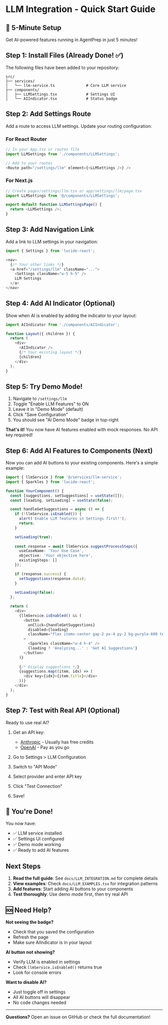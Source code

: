 # LLM Integration - Quick Start Guide

## 🎯 5-Minute Setup

Get AI-powered features running in AgentPrep in just 5 minutes!

## Step 1: Install Files (Already Done! ✅)

The following files have been added to your repository:

```
src/
├── services/
│   └── llm-service.ts              # Core LLM service
├── components/
│   ├── LLMSettings.tsx             # Settings UI
│   └── AIIndicator.tsx             # Status badge
```

## Step 2: Add Settings Route

Add a route to access LLM settings. Update your routing configuration:

### For React Router

```typescript
// In your App.tsx or routes file
import LLMSettings from './components/LLMSettings';

// Add to your routes
<Route path="/settings/llm" element={<LLMSettings />} />
```

### For Next.js

```typescript
// Create pages/settings/llm.tsx or app/settings/llm/page.tsx
import LLMSettings from '@/components/LLMSettings';

export default function LLMSettingsPage() {
  return <LLMSettings />;
}
```

## Step 3: Add Navigation Link

Add a link to LLM settings in your navigation:

```typescript
import { Settings } from 'lucide-react';

<nav>
  {/* Your other links */}
  <a href="/settings/llm" className="...">
    <Settings className="w-5 h-5" />
    LLM Settings
  </a>
</nav>
```

## Step 4: Add AI Indicator (Optional)

Show when AI is enabled by adding the indicator to your layout:

```typescript
import AIIndicator from './components/AIIndicator';

function Layout({ children }) {
  return (
    <div>
      <AIIndicator />
      {/* Your existing layout */}
      {children}
    </div>
  );
}
```

## Step 5: Try Demo Mode!

1. Navigate to `/settings/llm`
2. Toggle "Enable LLM Features" to ON
3. Leave it in "Demo Mode" (default)
4. Click "Save Configuration"
5. You should see "AI Demo Mode" badge in top-right

**That's it!** You now have AI features enabled with mock responses. No API key required!

## Step 6: Add AI Features to Components (Next)

Now you can add AI buttons to your existing components. Here's a simple example:

```typescript
import { llmService } from '@/services/llm-service';
import { Sparkles } from 'lucide-react';

function YourComponent() {
  const [suggestions, setSuggestions] = useState([]);
  const [loading, setLoading] = useState(false);

  const handleGetSuggestions = async () => {
    if (!llmService.isEnabled()) {
      alert('Enable LLM features in Settings first!');
      return;
    }

    setLoading(true);
    
    const response = await llmService.suggestProcessSteps({
      useCaseName: 'Your Use Case',
      objective: 'Your objective here',
      existingSteps: []
    });

    if (response.success) {
      setSuggestions(response.data);
    }
    
    setLoading(false);
  };

  return (
    <div>
      {llmService.isEnabled() && (
        <button 
          onClick={handleGetSuggestions}
          disabled={loading}
          className="flex items-center gap-2 px-4 py-2 bg-purple-600 text-white rounded hover:bg-purple-700"
        >
          <Sparkles className="w-4 h-4" />
          {loading ? 'Analyzing...' : 'Get AI Suggestions'}
        </button>
      )}
      
      {/* Display suggestions */}
      {suggestions.map((item, idx) => (
        <div key={idx}>{item.title}</div>
      ))}
    </div>
  );
}
```

## Step 7: Test with Real API (Optional)

Ready to use real AI?

1. Get an API key:
   - [Anthropic](https://console.anthropic.com/) - Usually has free credits
   - [OpenAI](https://platform.openai.com/) - Pay as you go

2. Go to Settings > LLM Configuration
3. Switch to "API Mode"
4. Select provider and enter API key
5. Click "Test Connection"
6. Save!

## 🎉 You're Done!

You now have:
- ✅ LLM service installed
- ✅ Settings UI configured  
- ✅ Demo mode working
- ✅ Ready to add AI features

## Next Steps

1. **Read the full guide**: See `docs/LLM_INTEGRATION.md` for complete details
2. **View examples**: Check `docs/LLM_EXAMPLES.tsx` for integration patterns
3. **Add features**: Start adding AI buttons to your components
4. **Test thoroughly**: Use demo mode first, then try real API

## 🆘 Need Help?

**Not seeing the badge?**
- Check that you saved the configuration
- Refresh the page
- Make sure AIIndicator is in your layout

**AI button not showing?**
- Verify LLM is enabled in settings
- Check `llmService.isEnabled()` returns true
- Look for console errors

**Want to disable AI?**
- Just toggle off in settings
- All AI buttons will disappear
- No code changes needed

---

**Questions?** Open an issue on GitHub or check the full documentation!
